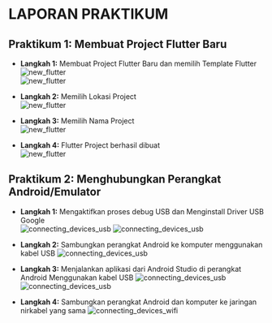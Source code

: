 # LAPORAN PRAKTIKUM

## Praktikum 1: Membuat Project Flutter Baru   

* **Langkah 1:** Membuat Project Flutter Baru dan memilih Template Flutter  
   ![new_flutter](images/01.png)  
   ![new_flutter](images/02.png)

* **Langkah 2:** Memilih Lokasi Project  
   ![new_flutter](images/03.png)

* **Langkah 3:** Memilih Nama Project  
   ![new_flutter](images/04.png)

* **Langkah 4:** Flutter Project berhasil dibuat  
   ![new_flutter](images/05.png)

## Praktikum 2: Menghubungkan Perangkat Android/Emulator

* **Langkah 1:** Mengaktifkan proses debug USB dan Menginstall Driver USB Google  
    ![connecting_devices_usb](images/06.jpg)
    ![connecting_devices_usb](images/07.png)

* **Langkah 2:** Sambungkan perangkat Android ke komputer menggunakan kabel USB
    ![connecting_devices_usb](images/08.jpg)

* **Langkah 3:** Menjalankan aplikasi dari Android Studio di perangkat Android Menggunakan kabel USB
    ![connecting_devices_usb](images/09.png)
    ![connecting_devices_usb](images/10.jpg)

* **Langkah 4:** Sambungkan perangkat Android dan komputer ke jaringan nirkabel yang sama
    ![connecting_devices_wifi](images/11.jpg)